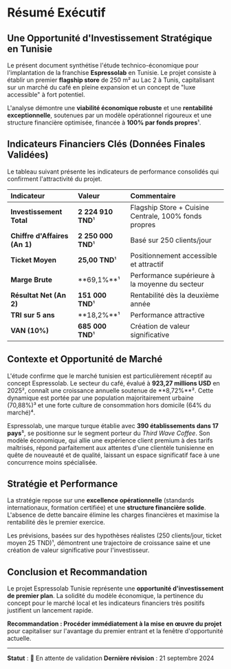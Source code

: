 # Résumé Exécutif

## Une Opportunité d'Investissement Stratégique en Tunisie

Le présent document synthétise l'étude technico-économique pour l'implantation de la franchise **Espressolab** en Tunisie. Le projet consiste à établir un premier **flagship store** de 250 m² au Lac 2 à Tunis, capitalisant sur un marché du café en pleine expansion et un concept de "luxe accessible" à fort potentiel.

L'analyse démontre une **viabilité économique robuste** et une **rentabilité exceptionnelle**, soutenues par un modèle opérationnel rigoureux et une structure financière optimisée, financée à **100% par fonds propres**¹.

## Indicateurs Financiers Clés (Données Finales Validées)

Le tableau suivant présente les indicateurs de performance consolidés qui confirment l'attractivité du projet.

| Indicateur | Valeur | Commentaire |
| :--- | :--- | :--- |
| **Investissement Total** | **2 224 910 TND**¹ | Flagship Store + Cuisine Centrale, 100% fonds propres |
| **Chiffre d'Affaires (An 1)** | **2 250 000 TND**¹ | Basé sur 250 clients/jour |
| **Ticket Moyen** | **25,00 TND**¹ | Positionnement accessible et attractif |
| **Marge Brute** | **69,1%**¹ | Performance supérieure à la moyenne du secteur |
| **Résultat Net (An 2)** | **151 000 TND**¹ | Rentabilité dès la deuxième année |
| **TRI sur 5 ans** | **18,2%**¹ | Performance attractive |
| **VAN (10%)** | **685 000 TND**¹ | Création de valeur significative |

## Contexte et Opportunité de Marché

L'étude confirme que le marché tunisien est particulièrement réceptif au concept Espressolab. Le secteur du café, évalué à **923,27 millions USD** en 2025², connaît une croissance annuelle soutenue de **8,72%**². Cette dynamique est portée par une population majoritairement urbaine (70,88%)³ et une forte culture de consommation hors domicile (64% du marché)⁴.

Espressolab, une marque turque établie avec **390 établissements dans 17 pays**⁵, se positionne sur le segment porteur du *Third Wave Coffee*. Son modèle économique, qui allie une expérience client premium à des tarifs maîtrisés, répond parfaitement aux attentes d'une clientèle tunisienne en quête de nouveauté et de qualité, laissant un espace significatif face à une concurrence moins spécialisée.

## Stratégie et Performance

La stratégie repose sur une **excellence opérationnelle** (standards internationaux, formation certifiée) et une **structure financière solide**. L'absence de dette bancaire élimine les charges financières et maximise la rentabilité dès le premier exercice.

Les prévisions, basées sur des hypothèses réalistes (250 clients/jour, ticket moyen 25 TND)¹, démontrent une trajectoire de croissance saine et une création de valeur significative pour l'investisseur.

## Conclusion et Recommandation

Le projet Espressolab Tunisie représente une **opportunité d'investissement de premier plan**. La solidité du modèle économique, la pertinence du concept pour le marché local et les indicateurs financiers très positifs justifient un lancement rapide.

**Recommandation : Procéder immédiatement à la mise en œuvre du projet** pour capitaliser sur l'avantage du premier entrant et la fenêtre d'opportunité actuelle.

---
**Statut** : 🔄 En attente de validation
**Dernière révision** : 21 septembre 2024


